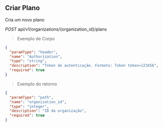 ## Criar Plano

Cria um novo plano

<div class="api-endpoint">
  <div class="endpoint-data">
    <i class="label label-get">POST</i>
     api/v1/organizations/{organization_id}/plans
  </div>
</div>


> Exemplo de Corpo

```json
{
  "paramType": "header",
  "name": "Authorization",
  "type": "string",
  "description": "Token de autenticação. Formato: Token token=123456",
  "required": true
}
```

> Exemplo do retorno

```json
{
  "paramType": "path",
  "name": "organization_id",
  "type": "integer",
  "description": "ID da organização",
  "required": true
}
```